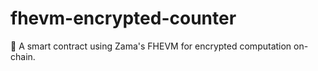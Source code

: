 # fhevm-encrypted-counter
🔐 A smart contract using Zama's FHEVM for encrypted computation on-chain.
